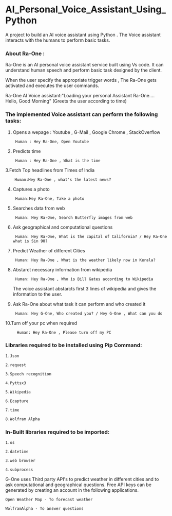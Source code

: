 # AI_Personal_Voice_Assistant_Using_Python

A project to build an AI voice assistant using Python . The Voice assistant interacts with the humans to perform basic tasks.


### About Ra-One :



Ra-One is an AI personal voice assistant service built using Vs code. It can understand human speech and perform basic task designed by the client.

When the user specify the appropriate trigger words , The Ra-One gets activated and executes the user commands.


Ra-One AI Voice assistant:"Loading your personal Assistant Ra-One....
                          Hello, Good Morning" (Greets the user according to time)



### The implemented Voice assistant can perform the following tasks:


1. Opens a wepage : Youtube , G-Mail , Google Chrome , StackOverflow 
	
	
		Human : Hey Ra-One, Open Youtube
		
		
2. Predicts time 
	
	
		Human : Hey Ra-One , What is the time
		
		
3.Fetch Top headlines from Times of India
	
         
		Human:Hey Ra-One , what's the latest news?
		
		
4. Captures a photo
	
  		
		Human:Hey Ra-One, Take a photo
		
		
5. Searches data from web
	
   		
		Human: Hey Ra-One, Search Butterfly images from web
		
		
6. Ask geographical and computational questions
	
  	 	
		Human: Hey Ra-One, What is the capital of California? / Hey Ra-One what is Sin 90?
		
		
7. Predict Weather of different Cities
   		
	
		Human: Hey Ra-One , What is the weather likely now in Kerala?
		
	
8. Abstarct necessary information from wikipedia
	
   		
		Human: Hey Ra-One , Who is Bill Gates according to Wikipedia
		
		
   The voice assistant abstarcts first 3 lines of wikipedia and gives the information to the user.
	
	
9. Ask Ra-One about what task it can perform and who created it
	
   		
	  	Human: Hey G-One, Who created you? / Hey G-One , What can you do
		
		
10.Turn off your pc when required
   		

   		 Human: Hey Ra-One , Please turn off my PC



### Libraries required to be installed using Pip Command:
	
	1.Json
	
	2.request
	
	3.Speech recognition
	
 	4.Pyttsx3
	
	5.Wikipedia
	
	6.Ecapture
	
	7.time
	
	8.Wolfram Alpha


### In-Built libraries required to be imported:

	1.os
	
	2.datetime
	
	3.web browser
	
	4.subprocess



G-One uses Third party API's to predict weather in different cities and to ask computational and geographical questions. 
Free API keys can be generated by creating an account in the following applications.  
	
	Open Weather Map - To forecast weather
	
	WolframAlpha - To answer questions
	







